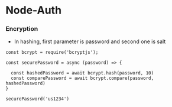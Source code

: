 # Node-Auth

### Encryption
* In hashing, first parameter is password and second one is salt
```
const bcrypt = require('bcryptjs');

const securePassword = async (password) => {

  const hashedPassword = await bcrypt.hash(password, 10)
  const comparePassword = await bcrypt.compare(password, hashedPassword)
}

securePassword('us1234')
```
